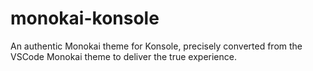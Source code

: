 # monokai-konsole
An authentic Monokai theme for Konsole, precisely converted from the VSCode Monokai theme to deliver the true experience.
